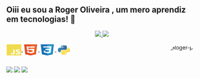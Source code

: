 ## Oiii eu sou a Roger Oliveira , um mero aprendiz em tecnologias! 👋
<div align="center">
  <a href="https://github.com/zeldinha00">
  <img height="130em" src="https://github-readme-stats.vercel.app/api?username=zeldinha00&show_icons=true&theme=merko&include_all_commits=true&count_private=true"/>
  <img height="130em" src="https://github-readme-stats.vercel.app/api/top-langs/?username=zeldinha00&layout=compact&langs_count=7&theme=merko"/>
</div>
  
 <div style="display: inline_block"><br>
  <img align="center" alt="Roger-Js" height="30" width="40" src="https://raw.githubusercontent.com/devicons/devicon/master/icons/javascript/javascript-plain.svg">
  <img align="center" alt="Roger-HTML" height="30" width="40" src="https://raw.githubusercontent.com/devicons/devicon/master/icons/html5/html5-original.svg">
  <img align="center" alt="Roger-CSS" height="30" width="40" src="https://raw.githubusercontent.com/devicons/devicon/master/icons/css3/css3-original.svg">
   <img align="center" alt="Roger-PYTHON" height="30" width="40" src="https://raw.githubusercontent.com/devicons/devicon/master/icons/python/python-original.svg">
  <img align="right" alt="Roger-pic" height="150" style="border-radius:50px;" src="http://3.bp.blogspot.com/-iIy5TmIbahQ/U4c7lebU3hI/AAAAAAAAIEE/X_kRbv-mixI/s1600/Link+2.gif?width=676&height=676">
</div>
  
  ##

<div> 
  <a href="https://instagram.com/zeldinha00" target="_blank"><img src="https://img.shields.io/badge/-Instagram-%23E4405F?style=for-the-badge&logo=instagram&logoColor=white" target="_blank"></a>
  <a href = "mailto:zeldinhamtx@gmail.com"><img src="https://img.shields.io/badge/-Gmail-%23333?style=for-the-badge&logo=gmail&logoColor=white" target="_blank"></a>
  <a href="https://www.linkedin.com/in/roger0liveira/" target="_blank"><img src="https://img.shields.io/badge/-LinkedIn-%230077B5?style=for-the-badge&logo=linkedin&logoColor=white" target="_blank"></a> 